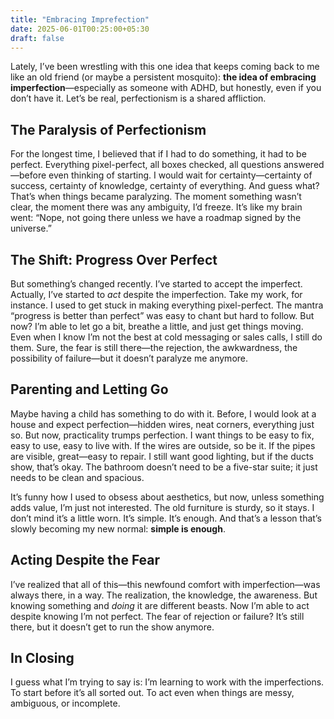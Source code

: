 ```yaml
---
title: "Embracing Imprefection"
date: 2025-06-01T00:25:00+05:30
draft: false
---
```


Lately, I’ve been wrestling with this one idea that keeps coming back to me like an old friend (or maybe a persistent mosquito): **the idea of embracing imperfection**—especially as someone with ADHD, but honestly, even if you don’t have it. Let’s be real, perfectionism is a shared affliction.

## The Paralysis of Perfectionism

For the longest time, I believed that if I had to do something, it had to be perfect. Everything pixel-perfect, all boxes checked, all questions answered—before even thinking of starting. I would wait for certainty—certainty of success, certainty of knowledge, certainty of everything. And guess what? That’s when things became paralyzing. The moment something wasn’t clear, the moment there was any ambiguity, I’d freeze. It’s like my brain went: “Nope, not going there unless we have a roadmap signed by the universe.”

## The Shift: Progress Over Perfect

But something’s changed recently. I’ve started to accept the imperfect. Actually, I’ve started to *act* despite the imperfection. Take my work, for instance. I used to get stuck in making everything pixel-perfect. The mantra “progress is better than perfect” was easy to chant but hard to follow. But now? I’m able to let go a bit, breathe a little, and just get things moving. Even when I know I’m not the best at cold messaging or sales calls, I still do them. Sure, the fear is still there—the rejection, the awkwardness, the possibility of failure—but it doesn’t paralyze me anymore.

## Parenting and Letting Go

Maybe having a child has something to do with it. Before, I would look at a house and expect perfection—hidden wires, neat corners, everything just so. But now, practicality trumps perfection. I want things to be easy to fix, easy to use, easy to live with. If the wires are outside, so be it. If the pipes are visible, great—easy to repair. I still want good lighting, but if the ducts show, that’s okay. The bathroom doesn’t need to be a five-star suite; it just needs to be clean and spacious.

It’s funny how I used to obsess about aesthetics, but now, unless something adds value, I’m just not interested. The old furniture is sturdy, so it stays. I don’t mind it’s a little worn. It’s simple. It’s enough. And that’s a lesson that’s slowly becoming my new normal: **simple is enough**.

## Acting Despite the Fear

I’ve realized that all of this—this newfound comfort with imperfection—was always there, in a way. The realization, the knowledge, the awareness. But knowing something and *doing* it are different beasts. Now I’m able to act despite knowing I’m not perfect. The fear of rejection or failure? It’s still there, but it doesn’t get to run the show anymore.

## In Closing

I guess what I’m trying to say is: I’m learning to work with the imperfections. To start before it’s all sorted out. To act even when things are messy, ambiguous, or incomplete.



